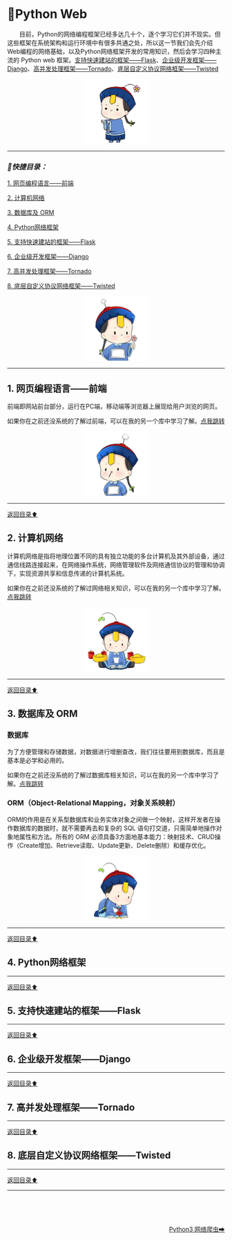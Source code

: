 # 💬Python Web
&emsp;&emsp;目前，Python的网络编程框架已经多达几十个，逐个学习它们并不现实。但这些框架在系统架构和运行环境中有很多共通之处，所以这一节我们会先介绍Web编程的网络基础，以及Python网络框架开发的常用知识，然后会学习四种主流的 Python web 框架。[支持快速建站的框架——Flask](#)、[企业级开发框架——Django](#)、[高并发处理框架——Tornado](#)、[底层自定义协议网络框架——Twisted](#)

<div align="center">
    <img src="https://github.com/fmw666/my-image-file/blob/master/images/anime/cute51.gif" width="150">
</div>

---

### *📑快捷目录：* 
[1. 网页编程语言——前端](#1-网页编程语言前端)

[2. 计算机网络](#2-计算机网络)

[3. 数据库及 ORM](#3-数据库及-ORM)

[4. Python网络框架](#4-Python网络框架)

[5. 支持快速建站的框架——Flask](#5-支持快速建站的框架flask)

[6. 企业级开发框架——Django](#6-企业级开发框架django)

[7. 高并发处理框架——Tornado](#7-高并发处理框架tornado)

[8. 底层自定义协议网络框架——Twisted](#8-底层自定义协议网络框架twisted)

<div align="center">
    <img src="https://github.com/fmw666/my-image-file/blob/master/images/anime/cute1.jpeg" width="150">
</div>

---

## 1. 网页编程语言——前端
前端即网站前台部分，运行在PC端，移动端等浏览器上展现给用户浏览的网页。

如果你在之前还没系统的了解过前端，可以在我的另一个库中学习了解。[点我跳转](https://github.com/fmw666/Front-end/)

<div align="center">
    <img src="https://github.com/fmw666/my-image-file/blob/master/images/anime/cute2.jpeg" width="150">
</div>

---

[返回目录⬆](#快捷目录)

## 2. 计算机网络
计算机网络是指将地理位置不同的具有独立功能的多台计算机及其外部设备，通过通信线路连接起来，在网络操作系统，网络管理软件及网络通信协议的管理和协调下，实现资源共享和信息传递的计算机系统。

如果你在之前还没系统的了解过网络相关知识，可以在我的另一个库中学习了解。[点我跳转](https://github.com/fmw666/Linux/Network/)

<div align="center">
    <img src="https://github.com/fmw666/my-image-file/blob/master/images/anime/cute3.jpeg" width="150">
</div>

---

[返回目录⬆](#快捷目录)

## 3. 数据库及 ORM
### 数据库
为了方便管理和存储数据，对数据进行增删查改，我们往往要用到数据库，而且是基本是必学和必用的。

如果你在之前还没系统的了解过数据库相关知识，可以在我的另一个库中学习了解。[点我跳转](https://github.com/fmw666/Database-System)

### ORM（Object-Relational Mapping，对象关系映射）
ORM的作用是在关系型数据库和业务实体对象之间做一个映射，这样开发者在操作数据库的数据时，就不需要再去和复杂的 SQL 语句打交道，只需简单地操作对象地属性和方法。所有的 ORM 必须具备3方面地基本能力：映射技术、CRUD操作（Create增加、Retrieve读取、Update更新、Delete删除）和缓存优化。

<div align="center">
    <img src="https://github.com/fmw666/my-image-file/blob/master/images/anime/cute4.jpeg" width="150">
</div>

---

[返回目录⬆](#快捷目录)

## 4. Python网络框架

---

[返回目录⬆](#快捷目录)

## 5. 支持快速建站的框架——Flask

---

[返回目录⬆](#快捷目录)

## 6. 企业级开发框架——Django

---

[返回目录⬆](#快捷目录)

## 7. 高并发处理框架——Tornado

---

[返回目录⬆](#快捷目录)

## 8. 底层自定义协议网络框架——Twisted

---

[返回目录⬆](#快捷目录)

---

<br><br><br>
<div align="right">
    <a href="../step5-Crawl">Python3 网络爬虫➡</a>
</div>
